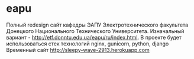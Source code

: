 eapu
====

Полный redesign сайт кафедры ЭАПУ Электротехнического факультета Донецкого Национального Технического Университета. Изначальный вариант - http://etf.donntu.edu.ua/eapu/ru/index.html. В проекте будет использоваться стек технологий nginx, gunicorn, python, django
Временный сайт http://sleepy-wave-2913.herokuapp.com
